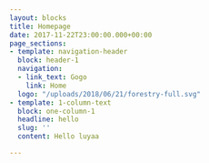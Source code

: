 ```yaml
---
layout: blocks
title: Homepage
date: 2017-11-22T23:00:00.000+00:00
page_sections:
- template: navigation-header
  block: header-1
  navigation:
  - link_text: Gogo
    link: Home
  logo: "/uploads/2018/06/21/forestry-full.svg"
- template: 1-column-text
  block: one-column-1
  headline: hello
  slug: ''
  content: Hello luyaa

---
```

